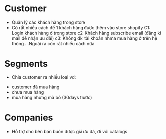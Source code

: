 # Customer

- Quản lý các khách hàng trong store
- Có rất nhiều cách để 1 khách hàng được thêm vào store shopify
  C1: Login khách hàng ở trong store
  c2: Khách hàng subscribe email (đăng kí mail để nhận ưu đãi)
  c3: Không đki tài khoản nhma mua hàng ở trên hệ thông
  ...Ngoài ra còn rất nhiều cách nữa

# Segments

- Chia customer ra nhiều loại
  vd:

* customer đã mua hàng
* chưa mua hàng
* mua hàng nhưng mà bỏ (30days trước)

# Companies

- Hỗ trợ cho bên bán buôn được giá ưu đã, đi với catalogs
